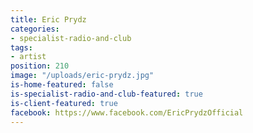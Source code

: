 ```yaml
---
title: Eric Prydz
categories:
- specialist-radio-and-club
tags:
- artist
position: 210
image: "/uploads/eric-prydz.jpg"
is-home-featured: false
is-specialist-radio-and-club-featured: true
is-client-featured: true
facebook: https://www.facebook.com/EricPrydzOfficial
---
```


